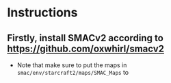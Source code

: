 
# Instructions

## Firstly, install SMACv2 according to https://github.com/oxwhirl/smacv2
* Note that make sure to put the maps in `smac/env/starcraft2/maps/SMAC_Maps` to 
